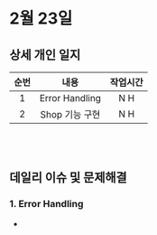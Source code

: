 # 2월 23일
## 상세 개인 일지 
|순번|내용|작업시간
|:---:|:-----:|:-------:
|1| Error Handling | N H
|2| Shop 기능 구현 | N H


</br></br>
## 데일리 이슈 및 문제해결
### 1. Error Handling
  - 
